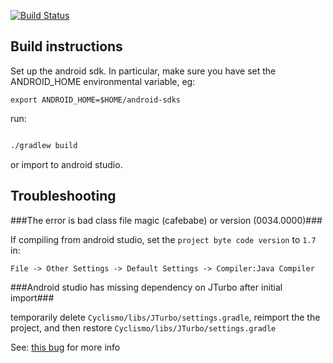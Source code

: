 [![Build Status](https://travis-ci.org/fluxoid-org/CyclismoProject.svg?branch=devel)](https://travis-ci.org/fluxoid-org/CyclismoProject)

Build instructions
------------------

Set up the android sdk. In particular, make sure you have set the ANDROID_HOME environmental variable, eg:

```
export ANDROID_HOME=$HOME/android-sdks
```

run: 

```bash

./gradlew build

```

or import to android studio. 

Troubleshooting
------------------

###The error is bad class file magic (cafebabe) or version (0034.0000)###

If compiling from android studio, set the `project byte code version` to `1.7` in:

`File -> Other Settings -> Default Settings -> Compiler:Java Compiler`

###Android studio has missing dependency on JTurbo after initial import###

temporarily delete `Cyclismo/libs/JTurbo/settings.gradle`, reimport the the project,
and then restore `Cyclismo/libs/JTurbo/settings.gradle`

See: [this bug](https://code.google.com/p/android/issues/detail?id=52962) for more info
